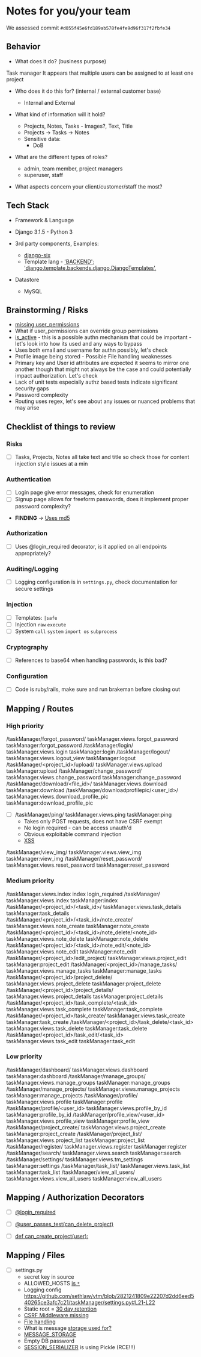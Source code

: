 # Notes for you/your team

We assessed commit `#d055f45e6fd189ab578fe4fe9d96f317f2fbfe34`

## Behavior

* What does it do? (business purpose)

 Task manager
 It appears that multiple users can be assigned to at least one project
 

* Who does it do this for? (internal / external customer base)
  * Internal and External


* What kind of information will it hold?
  * Projects, Notes, Tasks - Images?, Text, Title
  * Projects -> Tasks -> Notes
  * Sensitive data:
    * DoB

* What are the different types of roles?
  * admin, team member, project managers
  * superuser, staff

* What aspects concern your client/customer/staff the most?

## Tech Stack

* Framework & Language
 * Django 3.1.5 - Python 3

* 3rd party components, Examples:
  * [django-six](https://github.com/sethlaw/vtm/blob/e68a5b590ed4cbfab2e9c93b6618b9736a05dbe2/requirements.txt#L7-L8)
  * Template lang - ['BACKEND': 'django.template.backends.django.DjangoTemplates',](https://github.com/sethlaw/vtm/blob/2821241809e22207d2dd6eed540265ce3afc7c21/taskManager/settings.py#L128-L129)

* Datastore
  * MySQL


## Brainstorming / Risks

* [missing user_permissions](https://github.com/sethlaw/vtm/blob/298fbbec58a256d5c26278bb4234496360fbf99b/taskManager/fixtures/users.json#L6-L7)
* What if user_permissions can override group permissions
* [is_active](https://github.com/sethlaw/vtm/blob/298fbbec58a256d5c26278bb4234496360fbf99b/taskManager/fixtures/users.json#L30-L31) - this is a possible authn mechanism that could be important - let's look into how its used and any ways to bypass
* Uses both email and username for authn possibly, let's check
* Profile image being stored - Possible File handling weaknesses
* Primary key and User id attributes are expected it seems to mirror one another though that might not always be the case and could potentially impact authorization. Let's check
* Lack of unit tests especially authz based tests indicate significant security gaps
* Password complexity
* Routing uses regex, let's see about any issues or nuanced problems that may arise




## Checklist of things to review

### Risks

- [ ] Tasks, Projects, Notes all take text and title so check those for content injection style issues at a min


### Authentication
- [ ] Login page give error messages, check for enumeration
- [ ] Signup page allows for freeform passwords, does it implement proper password complexity?
* **FINDING** -> [Uses md5](https://github.com/sethlaw/vtm/blob/298fbbec58a256d5c26278bb4234496360fbf99b/taskManager/fixtures/users.json#L12-L13)

### Authorization
- [ ] Uses @login_required decorator, is it applied on all endpoints appropriately?

### Auditing/Logging
- [ ] Logging configuration is in `settings.py`, check documentation for secure settings

### Injection
- [ ] Templates: `|safe`
- [ ] Injection `raw` `execute`
- [ ] System `call` `system` `import os` `subprocess`

### Cryptography
- [ ] References to base64 when handling passwords, is this bad?

### Configuration
- [ ] Code is ruby/rails, make sure and run brakeman before closing out

## Mapping / Routes

### High priority

/taskManager/forgot_password/	taskManager.views.forgot_password	taskManager:forgot_password
/taskManager/login/	taskManager.views.login	taskManager:login
/taskManager/logout/	taskManager.views.logout_view	taskManager:logout
/taskManager/<project_id>/upload/	taskManager.views.upload	taskManager:upload
/taskManager/change_password/	taskManager.views.change_password	taskManager:change_password
/taskManager/download/<file_id>/	taskManager.views.download	taskManager:download
/taskManager/downloadprofilepic/<user_id>/	taskManager.views.download_profile_pic	taskManager:download_profile_pic
- [ ] /taskManager/ping/	taskManager.views.ping	taskManager:ping
  * Takes only POST requests, does not have CSRF exempt
  * No login required - can be access unauth'd
  * Obvious exploitable command injection
  * [XSS](https://github.com/sethlaw/vtm/blob/9a4f9d2e2318d8684f22d86fe34f77c79e2105c3/taskManager/templates/taskManager/base_backend.html#L56-L57)

/taskManager/view_img/	taskManager.views.view_img	taskManager:view_img
/taskManager/reset_password/	taskManager.views.reset_password	taskManager:reset_password

### Medium priority

/taskManager.views.index	index	login_required
/taskManager/	taskManager.views.index	taskManager:index
/taskManager/<project_id>/<task_id>/	taskManager.views.task_details	taskManager:task_details
/taskManager/<project_id>/<task_id>/note_create/	taskManager.views.note_create	taskManager:note_create
/taskManager/<project_id>/<task_id>/note_delete/<note_id>	taskManager.views.note_delete	taskManager:note_delete
/taskManager/<project_id>/<task_id>/note_edit/<note_id>	taskManager.views.note_edit	taskManager:note_edit
/taskManager/<project_id>/edit_project/	taskManager.views.project_edit	taskManager:project_edit
/taskManager/<project_id>/manage_tasks/	taskManager.views.manage_tasks	taskManager:manage_tasks
/taskManager/<project_id>/project_delete/	taskManager.views.project_delete	taskManager:project_delete
/taskManager/<project_id>/project_details/	taskManager.views.project_details	taskManager:project_details
/taskManager/<project_id>/task_complete/<task_id>	taskManager.views.task_complete	taskManager:task_complete
/taskManager/<project_id>/task_create/	taskManager.views.task_create	taskManager:task_create
/taskManager/<project_id>/task_delete/<task_id>	taskManager.views.task_delete	taskManager:task_delete
/taskManager/<project_id>/task_edit/<task_id>	taskManager.views.task_edit	taskManager:task_edit

### Low priority

/taskManager/dashboard/	taskManager.views.dashboard	taskManager:dashboard
/taskManager/manage_groups/	taskManager.views.manage_groups	taskManager:manage_groups
/taskManager/manage_projects/	taskManager.views.manage_projects	taskManager:manage_projects
/taskManager/profile/	taskManager.views.profile	taskManager:profile
/taskManager/profile/<user_id>	taskManager.views.profile_by_id	taskManager:profile_by_id
/taskManager/profile_view/<user_id>	taskManager.views.profile_view	taskManager:profile_view
/taskManager/project_create/	taskManager.views.project_create	taskManager:project_create
/taskManager/project_list/	taskManager.views.project_list	taskManager:project_list
/taskManager/register/	taskManager.views.register	taskManager:register
/taskManager/search/	taskManager.views.search	taskManager:search
/taskManager/settings/	taskManager.views.tm_settings	taskManager:settings
/taskManager/task_list/	taskManager.views.task_list	taskManager:task_list
/taskManager/view_all_users/	taskManager.views.view_all_users	taskManager:view_all_users


## Mapping / Authorization Decorators

- [ ] [@login_required](https://github.com/sethlaw/vtm/blob/d055f45e6fd189ab578fe4fe9d96f317f2fbfe34/taskManager/views.py#L410-L411)
- [ ] [@user_passes_test(can_delete_project)](https://github.com/sethlaw/vtm/blob/d055f45e6fd189ab578fe4fe9d96f317f2fbfe34/taskManager/views.py#L411-L412)
- [ ] [def can_create_project(user):](https://github.com/sethlaw/vtm/blob/d055f45e6fd189ab578fe4fe9d96f317f2fbfe34/taskManager/views.py#L344-L352)


## Mapping / Files

- [ ] settings.py
  * secret key in source
  * ALLOWED_HOSTS [is `*`](https://github.com/sethlaw/vtm/blob/2821241809e22207d2dd6eed540265ce3afc7c21/taskManager/settings.py#L19-L20)
  * Logging config https://github.com/sethlaw/vtm/blob/2821241809e22207d2dd6eed540265ce3afc7c21/taskManager/settings.py#L21-L22
  * Static root = [30 day retention](https://github.com/sethlaw/vtm/blob/2821241809e22207d2dd6eed540265ce3afc7c21/taskManager/settings.py#L117-L118)
  * [CSRF Middleware missing](https://github.com/sethlaw/vtm/blob/2821241809e22207d2dd6eed540265ce3afc7c21/taskManager/settings.py#L75-L76)
  * [File handling](https://github.com/sethlaw/vtm/blob/2821241809e22207d2dd6eed540265ce3afc7c21/taskManager/settings.py#L84-L85)
  * What is message [storage used for?](https://github.com/sethlaw/vtm/blob/2821241809e22207d2dd6eed540265ce3afc7c21/taskManager/settings.py#L84-L85)
  * [MESSAGE_STORAGE](https://github.com/sethlaw/vtm/blob/2821241809e22207d2dd6eed540265ce3afc7c21/taskManager/settings.py#L112)
  * Empty DB password
  * [SESSION_SERIALIZER](https://github.com/sethlaw/vtm/blob/2821241809e22207d2dd6eed540265ce3afc7c21/taskManager/settings.py#L156) is using Pickle (RCE!!!)

